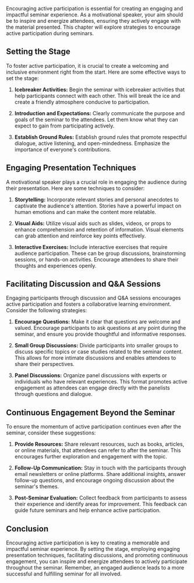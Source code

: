 
Encouraging active participation is essential for creating an engaging and impactful seminar experience. As a motivational speaker, your aim should be to inspire and energize attendees, ensuring they actively engage with the material presented. This chapter will explore strategies to encourage active participation during seminars.

Setting the Stage
-----------------

To foster active participation, it is crucial to create a welcoming and inclusive environment right from the start. Here are some effective ways to set the stage:

1. **Icebreaker Activities:** Begin the seminar with icebreaker activities that help participants connect with each other. This will break the ice and create a friendly atmosphere conducive to participation.

2. **Introduction and Expectations:** Clearly communicate the purpose and goals of the seminar to the attendees. Let them know what they can expect to gain from participating actively.

3. **Establish Ground Rules:** Establish ground rules that promote respectful dialogue, active listening, and open-mindedness. Emphasize the importance of everyone's contributions.

Engaging Presentation Techniques
--------------------------------

A motivational speaker plays a crucial role in engaging the audience during their presentation. Here are some techniques to consider:

1. **Storytelling:** Incorporate relevant stories and personal anecdotes to captivate the audience's attention. Stories have a powerful impact on human emotions and can make the content more relatable.

2. **Visual Aids:** Utilize visual aids such as slides, videos, or props to enhance comprehension and retention of information. Visual elements can grab attention and reinforce key points effectively.

3. **Interactive Exercises:** Include interactive exercises that require audience participation. These can be group discussions, brainstorming sessions, or hands-on activities. Encourage attendees to share their thoughts and experiences openly.

Facilitating Discussion and Q\&A Sessions
-----------------------------------------

Engaging participants through discussion and Q\&A sessions encourages active participation and fosters a collaborative learning environment. Consider the following strategies:

1. **Encourage Questions:** Make it clear that questions are welcome and valued. Encourage participants to ask questions at any point during the seminar, and ensure you provide thoughtful and informative responses.

2. **Small Group Discussions:** Divide participants into smaller groups to discuss specific topics or case studies related to the seminar content. This allows for more intimate discussions and enables attendees to share their perspectives.

3. **Panel Discussions:** Organize panel discussions with experts or individuals who have relevant experiences. This format promotes active engagement as attendees can engage directly with the panelists through questions and dialogue.

Continuous Engagement Beyond the Seminar
----------------------------------------

To ensure the momentum of active participation continues even after the seminar, consider these suggestions:

1. **Provide Resources:** Share relevant resources, such as books, articles, or online materials, that attendees can refer to after the seminar. This encourages further exploration and engagement with the topic.

2. **Follow-Up Communication:** Stay in touch with the participants through email newsletters or online platforms. Share additional insights, answer follow-up questions, and encourage ongoing discussion about the seminar's themes.

3. **Post-Seminar Evaluation:** Collect feedback from participants to assess their experience and identify areas for improvement. This feedback can guide future seminars and help enhance active participation.

Conclusion
----------

Encouraging active participation is key to creating a memorable and impactful seminar experience. By setting the stage, employing engaging presentation techniques, facilitating discussions, and promoting continuous engagement, you can inspire and energize attendees to actively participate throughout the seminar. Remember, an engaged audience leads to a more successful and fulfilling seminar for all involved.
